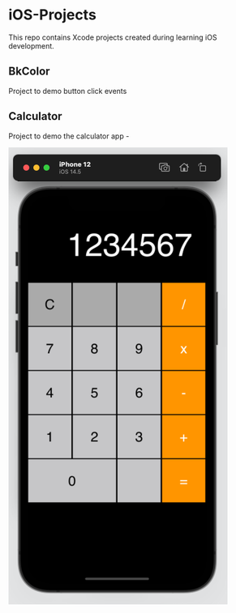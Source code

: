 # iOS-Projects
This repo contains Xcode projects created during learning iOS development.

## BkColor
Project to demo button click events

## Calculator
Project to demo the calculator app -

<img src="/ScreenShot/calculator - 01.png" alt="Calculator Screenshot"/>

